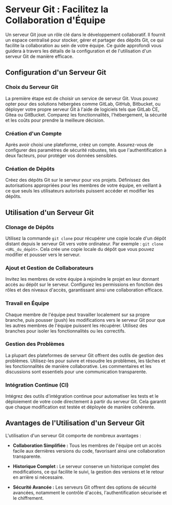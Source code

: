 # Serveur Git : Facilitez la Collaboration d'Équipe

Un serveur Git joue un rôle clé dans le développement collaboratif. Il fournit un espace centralisé pour stocker, gérer et partager des dépôts Git, ce qui facilite la collaboration au sein de votre équipe. Ce guide approfondi vous guidera à travers les détails de la configuration et de l'utilisation d'un serveur Git de manière efficace.

## Configuration d'un Serveur Git

### Choix du Serveur Git
La première étape est de choisir un service de serveur Git. Vous pouvez opter pour des solutions hébergées comme GitLab, GitHub, Bitbucket, ou déployer votre propre serveur Git à l'aide de logiciels tels que GitLab CE, Gitea ou GitBucket. Comparez les fonctionnalités, l'hébergement, la sécurité et les coûts pour prendre la meilleure décision.

### Création d'un Compte
Après avoir choisi une plateforme, créez un compte. Assurez-vous de configurer des paramètres de sécurité robustes, tels que l'authentification à deux facteurs, pour protéger vos données sensibles.

### Création de Dépôts
Créez des dépôts Git sur le serveur pour vos projets. Définissez des autorisations appropriées pour les membres de votre équipe, en veillant à ce que seuls les utilisateurs autorisés puissent accéder et modifier les dépôts.

## Utilisation d'un Serveur Git

### Clonage de Dépôts
Utilisez la commande `git clone` pour récupérer une copie locale d'un dépôt distant depuis le serveur Git vers votre ordinateur. Par exemple : `git clone <URL_du_dépôt>`. Cela crée une copie locale du dépôt que vous pouvez modifier et pousser vers le serveur.

### Ajout et Gestion de Collaborateurs
Invitez les membres de votre équipe à rejoindre le projet en leur donnant accès au dépôt sur le serveur. Configurez les permissions en fonction des rôles et des niveaux d'accès, garantissant ainsi une collaboration efficace.

### Travail en Équipe
Chaque membre de l'équipe peut travailler localement sur sa propre branche, puis pousser (push) les modifications vers le serveur Git pour que les autres membres de l'équipe puissent les récupérer. Utilisez des branches pour isoler les fonctionnalités ou les correctifs.

### Gestion des Problèmes
La plupart des plateformes de serveur Git offrent des outils de gestion des problèmes. Utilisez-les pour suivre et résoudre les problèmes, les tâches et les fonctionnalités de manière collaborative. Les commentaires et les discussions sont essentiels pour une communication transparente.

### Intégration Continue (CI)
Intégrez des outils d'intégration continue pour automatiser les tests et le déploiement de votre code directement à partir du serveur Git. Cela garantit que chaque modification est testée et déployée de manière cohérente.

## Avantages de l'Utilisation d'un Serveur Git

L'utilisation d'un serveur Git comporte de nombreux avantages :

- **Collaboration Simplifiée :** Tous les membres de l'équipe ont un accès facile aux dernières versions du code, favorisant ainsi une collaboration transparente.

- **Historique Complet :** Le serveur conserve un historique complet des modifications, ce qui facilite le suivi, la gestion des versions et le retour en arrière si nécessaire.

- **Sécurité Avancée :** Les serveurs Git offrent des options de sécurité avancées, notamment le contrôle d'accès, l'authentification sécurisée et le chiffrement.

